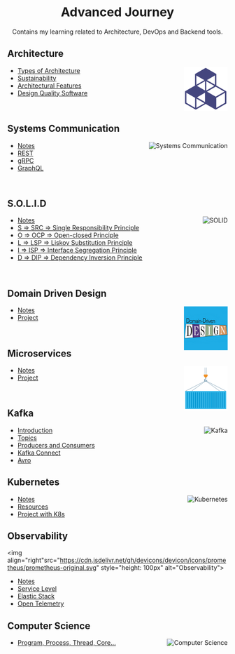 <h1 align="center"> Advanced Journey </h1>

<p align="center"> Contains my learning related to Architecture, DevOps and Backend tools.</p>

## Architecture

<img align="right" src="images/architecture-blocks.png" alt="Architecture" style="height: 100px"> 

- [Types of Architecture](Architecture/types-of-architecture.md)
- [Sustainability](Architecture/sustainability.md)
- [Architectural Features](Architecture/architectural-features.md)
- [Design Quality Software](Architecture/design-quality-software.md)

<br>

## Systems Communication

<img align="right" src="https://cdn.jsdelivr.net/gh/devicons/devicon/icons/graphql/graphql-plain.svg" style="height: 100px" alt="Systems Communication"> 

- [Notes](SystemsCommunication)
- [REST](SystemsCommunication/REST)
- [gRPC](SystemsCommunication/gRPC)
- [GraphQL](SystemsCommunication/GraphQL)

<br>

## S.O.L.I.D
<img align="right" src="https://cdn.jsdelivr.net/gh/devicons/devicon/icons/markdown/markdown-original.svg" style="height: 100px" alt="SOLID"> 

- [Notes](SOLID)
- [S ⇒ SRC ⇒ Single Responsibility Principle](SOLID/single-responsability)
- [O ⇒ OCP ⇒ Open-closed Principle](SOLID/open-closed)
- [L ⇒ LSP ⇒ Liskov Substitution Principle](SOLID/liskov-substitution)
- [I ⇒ ISP ⇒ Interface Segregation Principle](SOLID/interface-segregation)
- [D ⇒ DIP ⇒ Dependency Inversion Principle](SOLID/dependency-inversion)

<br>

## Domain Driven Design
<img align="right" src="images/domain-driven-design.png" style="height: 100px" alt="Domain Driven Design"> 

- [Notes](domain-driven-design)
- [Project](https://github.com/GabrielBrotas/domain-driven-design)

<br>

## Microservices
<img align="right" src="images/microservices.png" style="height: 100px" alt="Microservices"> 

- [Notes](microservices)
- [Project](https://github.com/GabrielBrotas/meetup-microservices)

<br>

## Kafka
<img align="right" src="https://cdn.jsdelivr.net/gh/devicons/devicon/icons/apachekafka/apachekafka-original.svg" style="height: 100px" alt="Kafka"> 

- [Introduction](Kafka)
- [Topics](Kafka/topics)
- [Producers and Consumers](Kafka/producers-and-consumers)
- [Kafka Connect](Kafka/kafka-connect)
- [Avro](Kafka/avro)

## Kubernetes
<img align="right" src="https://cdn.jsdelivr.net/gh/devicons/devicon/icons/kubernetes/kubernetes-plain.svg" style="height: 100px" alt="Kubernetes"> 

- [Notes](kubernetes)
- [Resources](https://github.com/GabrielBrotas/kubernetes)
- [Project with K8s](https://github.com/GabrielBrotas/meetup-microservices)

## Observability
<img align="right"src="https://cdn.jsdelivr.net/gh/devicons/devicon/icons/prometheus/prometheus-original.svg" style="height: 100px" alt="Observability"> 

- [Notes](Observability)
- [Service Level](Observability/service-level)
- [Elastic Stack](Observability/elastic-stack)
- [Open Telemetry](Observability/open-telemetry)

## Computer Science
<img align="right" src="https://cdn.jsdelivr.net/gh/devicons/devicon/icons/markdown/markdown-original.svg" style="height: 100px" alt="Computer Science"> 

- [Program, Process, Thread, Core...](core-thread-process)
